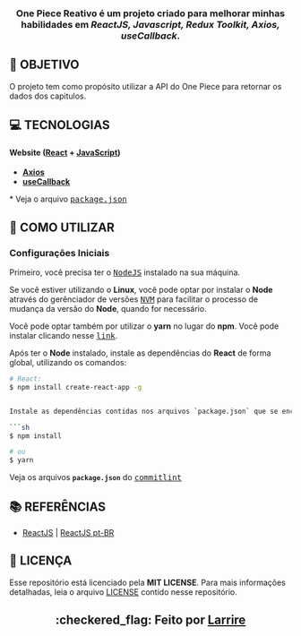 <h3 align="center">

One Piece Reativo é um projeto criado para melhorar minhas habilidades em ***ReactJS, Javascript, Redux Toolkit, Axios, useCallback***.

</h3>

## **:rocket: OBJETIVO**

O projeto tem como propósito utilizar a API do One Piece para retornar os dados dos capitulos.

## **:computer: TECNOLOGIAS**

#### **Website** ([React][react] + [JavaScript][javascript])

  - **[Axios][Axios]**
  - **[useCallback][hooks]**

  \* Veja o arquivo <kbd>[package.json](./sources/website/package.json)</kbd>



## **:wine_glass: COMO UTILIZAR**

### Configurações Iniciais

Primeiro, você precisa ter o <kbd>[NodeJS](https://nodejs.org/en/download/)</kbd> instalado na sua máquina. 

Se você estiver utilizando o **Linux**, você pode optar por instalar o **Node** através do gerênciador de versões <kbd>[NVM](https://github.com/nvm-sh/nvm)</kbd> para facilitar o processo de mudança da versão do **Node**, quando for necessário.

Você pode optar também por utilizar o **yarn** no lugar do **npm**. Você pode instalar clicando nesse <kbd>[link](https://classic.yarnpkg.com/en/docs/install/#debian-stable)</kbd>.

Após ter o **Node** instalado, instale as dependências do **React** de forma global, utilizando os comandos:

```sh
# React:
$ npm install create-react-app -g


Instale as dependências contidas nos arquivos `package.json` que se encontram na raíz do repositório (para o gerenciamento de commits). Para instalar as dependências, basta abrir o terminal no diretório e digitar o comando:

```sh
$ npm install

# ou
$ yarn
```

Veja os arquivos **`package.json`** do <kbd>[commitlint](./package.json)</kbd>


## **:books: REFERÊNCIAS**

- [ReactJS](https://reactjs.org/docs/getting-started.html) | [ReactJS pt-BR](https://pt-br.reactjs.org/docs/getting-started.html)

## **:page_with_curl: LICENÇA**

Esse repositório está licenciado pela **MIT LICENSE**. Para mais informações detalhadas, leia o arquivo [LICENSE](./LICENSE) contido nesse repositório. 

<h2 align="center">:checkered_flag: Feito por <a href="https://www.linkedin.com">Larrire</a></h2>


<!-- Techs -->

[react]: https://reactjs.org/

[javascript]: https://www.javascript.com

[vscode]: https://code.visualstudio.com/

[axios]: https://github.com/axios/axios

[hooks]: https://reactjs.org/docs/hooks-reference.html
